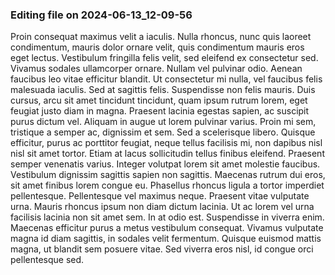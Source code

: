 

### Editing file on 2024-06-13_12-09-56

Proin consequat maximus velit a iaculis. Nulla rhoncus, nunc quis laoreet condimentum, mauris dolor ornare velit, quis condimentum mauris eros eget lectus. Vestibulum fringilla felis velit, sed eleifend ex consectetur sed. Vivamus sodales ullamcorper ornare. Nullam vel pulvinar odio. Aenean faucibus leo vitae efficitur blandit. Ut consectetur mi nulla, vel faucibus felis malesuada iaculis. Sed at sagittis felis. Suspendisse non felis mauris. Duis cursus, arcu sit amet tincidunt tincidunt, quam ipsum rutrum lorem, eget feugiat justo diam in magna. Praesent lacinia egestas sapien, ac suscipit purus dictum vel. Aliquam in augue ut lorem pulvinar varius. Proin mi sem, tristique a semper ac, dignissim et sem. Sed a scelerisque libero.
Quisque efficitur, purus ac porttitor feugiat, neque tellus facilisis mi, non dapibus nisl nisl sit amet tortor. Etiam at lacus sollicitudin tellus finibus eleifend. Praesent semper venenatis varius. Integer volutpat lorem sit amet molestie faucibus. Vestibulum dignissim sagittis sapien non sagittis. Maecenas rutrum dui eros, sit amet finibus lorem congue eu. Phasellus rhoncus ligula a tortor imperdiet pellentesque. Pellentesque vel maximus neque. Praesent vitae vulputate urna.
Mauris rhoncus ipsum non diam dictum lacinia. Ut ac lorem vel urna facilisis lacinia non sit amet sem. In at odio est. Suspendisse in viverra enim. Maecenas efficitur purus a metus vestibulum consequat. Vivamus vulputate magna id diam sagittis, in sodales velit fermentum. Quisque euismod mattis magna, ut blandit sem posuere vitae. Sed viverra eros nisl, id congue orci pellentesque sed.


